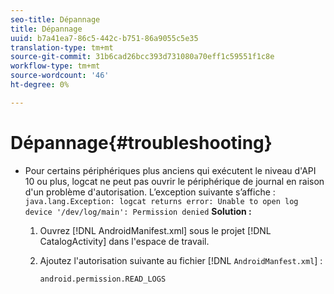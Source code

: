 ```yaml
---
seo-title: Dépannage
title: Dépannage
uuid: b7a41ea7-86c5-442c-b751-86a9055c5e35
translation-type: tm+mt
source-git-commit: 31b6cad26bcc393d731080a70eff1c59551f1c8e
workflow-type: tm+mt
source-wordcount: '46'
ht-degree: 0%

---
```



# Dépannage{#troubleshooting}

* Pour certains périphériques plus anciens qui exécutent le niveau d&#39;API 10 ou plus, logcat ne peut pas ouvrir le périphérique de journal en raison d&#39;un problème d&#39;autorisation. L’exception suivante s’affiche : `java.lang.Exception: logcat returns error: Unable to open log device '/dev/log/main': Permission denied` **Solution :**

   1. Ouvrez [!DNL AndroidManifest.xml] sous le projet [!DNL CatalogActivity] dans l&#39;espace de travail.

   1. Ajoutez l&#39;autorisation suivante au fichier [!DNL `AndroidManfest.xml`] :

      ```
      android.permission.READ_LOGS
      ```
